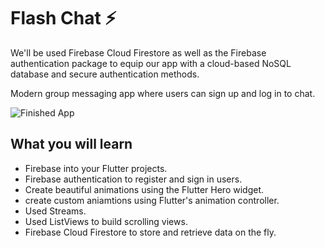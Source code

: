 
# Flash Chat ⚡️
We'll be used Firebase Cloud Firestore as well as the Firebase authentication package to equip our app with a cloud-based NoSQL database and secure authentication methods. 

Modern group messaging app where users can sign up and log in to chat.

![Finished App](https://github.com/londonappbrewery/Images/blob/master/flash_chat_flutter_demo.gif)

## What you will learn

- Firebase into your Flutter projects.
- Firebase authentication to register and sign in users.
- Create beautiful animations using the Flutter Hero widget.
- create custom aniamtions using Flutter's animation controller. 
- Used Streams.
- Used ListViews to build scrolling views.
- Firebase Cloud Firestore to store and retrieve data on the fly.

